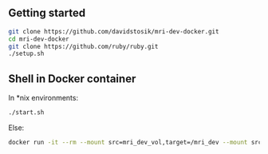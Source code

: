 ## Getting started

```sh
git clone https://github.com/davidstosik/mri-dev-docker.git
cd mri-dev-docker
git clone https://github.com/ruby/ruby.git
./setup.sh
```

## Shell in Docker container

In \*nix environments:

```sh
./start.sh
```

Else:

```sh
docker run -it --rm --mount src=mri_dev_vol,target=/mri_dev --mount src={current path}/ruby,target=/ruby,type=bind mri_dev
```
